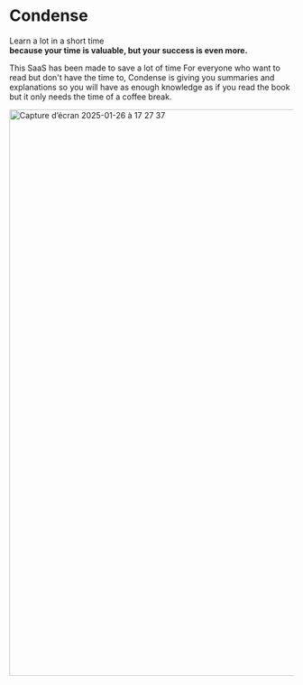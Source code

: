 # Condense
Learn a lot in a short time <br>
<b>because your time is valuable, but your success is even more.</b>

This SaaS has been made to save a lot of time
For everyone who want to read but don't have the time to, Condense is giving you summaries and explanations
so you will have as enough knowledge as if you read the book but it only needs the time of a coffee break.

<img width="1003" alt="Capture d’écran 2025-01-26 à 17 27 37" src="https://github.com/user-attachments/assets/3ae81421-cfae-4a1a-8b07-0b803fd48b62" />
